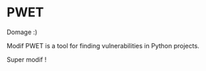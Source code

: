 # PWET

Domage :)

Modif PWET is a tool for finding vulnerabilities in Python projects.

Super modif !
